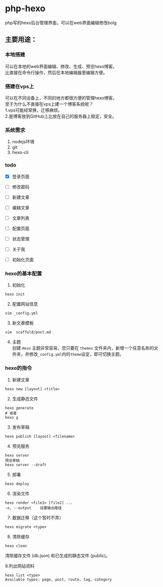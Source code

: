 # php-hexo
php写的hexo后台管理界面，可以在web界面编辑修改bolg



## 主要用途：

### 本地搭建  
可以在本地的web界面编辑、修改、生成、预览hexo博客。  
比直接在命令行操作，然后在本地编辑器里编辑方便。  

### 搭建在vps上  
可以在不同设备上，不同的地方都很方便的管理hexo博客。  
至于为什么不直接在vps上建一个博客系统呢？   
1.vps可能经常换，迁移麻烦。  
2.是博客放到GitHub上比放在自己的服务器上稳定，安全。  


### 系统需求
1. nodejs环境
2. git
3. hexo-cli



### todo  

- [x] 登录页面
- [ ] 修改密码
- [ ] 新建文章
- [ ] 编辑文章
- [ ] 文章列表 
- [ ] 配置页面
- [ ] 状态管理
- [ ] 关于我
- [ ] 初始化页面








### hexo的基本配置
1. 初始化   
```
hexo init
```  
2. 配置网站信息  
```
vim _config.yml
```
3. 新文章模板
```
vim  scaffold/post.md
```
4. 主题  
创建 `Hexo` 主题非常容易，您只要在 `themes` 文件夹内，新增一个任意名称的文件夹，并修改` _config.yml `内的` theme `设定，即可切换主题。


###  hexo的指令
1. 新建文章
```
hexo new [layout] <title>
```
2. 生成静态文件
```
hexo generate
# 或者
hexo g
```
3. 发布草稿
```
hexo publish [layout] <filename>
```
4. 预览服务
```
hexo server
预览草稿
hexo server --draft
```
5. 部署
```
hexo deploy
```
6. 渲染文件
```
hexo render <file1> [file2] ...
-o, --output	设置输出路径
```
7. 数据迁移（这个暂时不弄）
```
hexo migrate <type>
```
8. 清除缓存
```
hexo clean
```
清除缓存文件 (db.json) 和已生成的静态文件 (public)。

9.列出网站资料
``` 
hexo list <type> 
Available types: page, post, route, tag, category
```


